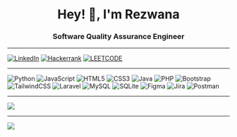 <h1 align="center">Hey! 👋, I'm Rezwana</h1> 
<h3 align="center">Software Quality Assurance Engineer</h3>

---
<a href="https://linkedin.com/in/rezwana-karim" target="_blank"><img alt=" LinkedIn" src="https://img.shields.io/static/v1?style=flat&label=&message=LINKEDIN&color=0077b5&logo=LinkedIn&logoColor=11111"></a>
<a href="https://www.hackerrank.com/rezwanakarim13" target="_blank"><img alt=" Hackerrank" src="https://img.shields.io/static/v1?style=flat&label=&message=HACKERRANK&color=0b1317&labelColor=lack &logo=Hackerrank&logoColor=498DB"></a>
<a href="https://www.leetcode.com/rezwanaa" target="_blank"><img alt=" LEETCODE" src="https://img.shields.io/static/v1?style=flat&label=&message=LEETCODE&&color=6a6b6c&logo=Leetcode"></a>

<!-- <a href="https://www.hackerrank.com/rezwanakarim13" target="blank"><img align="center" src="https://raw.githubusercontent.com/rahuldkjain/github-profile-readme-generator/master/src/images/icons/Social/hackerrank.svg" alt="rezwanakarim13" height="20" width="30" /></a>
<a href="https://www.leetcode.com/rezwanaa" target="blank"><img align="center" src="https://raw.githubusercontent.com/rahuldkjain/github-profile-readme-generator/master/src/images/icons/Social/leet-code.svg" alt="rezwanaa" height="20" width="30" /></a> -->
---
![Python](https://img.shields.io/badge/python-3670A0?style=for-the-badge&logo=python&logoColor=ffdd54) ![JavaScript](https://img.shields.io/badge/javascript-%23323330.svg?style=for-the-badge&logo=javascript&logoColor=%23F7DF1E) ![HTML5](https://img.shields.io/badge/html5-%23E34F26.svg?style=for-the-badge&logo=html5&logoColor=white) ![CSS3](https://img.shields.io/badge/css3-%231572B6.svg?style=for-the-badge&logo=css3&logoColor=white) ![Java](https://img.shields.io/badge/java-%23ED8B00.svg?style=for-the-badge&logo=openjdk&logoColor=white) ![PHP](https://img.shields.io/badge/php-%23777BB4.svg?style=for-the-badge&logo=php&logoColor=white) ![Bootstrap](https://img.shields.io/badge/bootstrap-%238511FA.svg?style=for-the-badge&logo=bootstrap&logoColor=white) ![TailwindCSS](https://img.shields.io/badge/tailwindcss-%2338B2AC.svg?style=for-the-badge&logo=tailwind-css&logoColor=white) 
![Laravel](https://img.shields.io/badge/laravel-%23FF2D20.svg?style=for-the-badge&logo=laravel&logoColor=white) ![MySQL](https://img.shields.io/badge/mysql-4479A1.svg?style=for-the-badge&logo=mysql&logoColor=white) 
![SQLite](https://img.shields.io/badge/sqlite-%2307405e.svg?style=for-the-badge&logo=sqlite&logoColor=white) ![Figma](https://img.shields.io/badge/figma-%23F24E1E.svg?style=for-the-badge&logo=figma&logoColor=white) ![Jira](https://img.shields.io/badge/jira-%230A0FFF.svg?style=for-the-badge&logo=jira&logoColor=white) ![Postman](https://img.shields.io/badge/Postman-FF6C37?style=for-the-badge&logo=postman&logoColor=white)

---

![](https://github-readme-stats.vercel.app/api/top-langs/?username=rezwanakarim&theme=dark&hide_border=false&include_all_commits=false&count_private=false&layout=compact)

---
<a href="https://visitcount.itsvg.in">
  <img src="https://visitcount.itsvg.in/api?id=rezwanakarim&label=Profile%20Views&color=12&icon=0&pretty=true" />
</a>
<!--
[![](https://visitcount.itsvg.in/api?id=rezwanakarim&label=Profile%20Views&color=12&icon=3&pretty=true)](https://visitcount.itsvg.in) -->

<!-- Proudly created with GPRM ( https://gprm.itsvg.in ) -->
